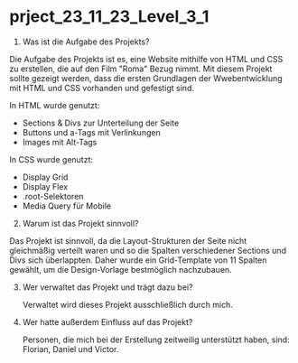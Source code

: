 # prject_23_11_23_Level_3_1

1. Was ist die Aufgabe des Projekts?

  Die Aufgabe des Projekts ist es, eine Website mithilfe von HTML und CSS zu erstellen, die auf den Film "Roma" Bezug nimmt. 
  Mit diesem Projekt sollte gezeigt werden, dass die ersten Grundlagen der Wwebentwicklung mit HTML und CSS vorhanden und gefestigt sind.

In HTML wurde genutzt:
  - Sections & Divs zur Unterteilung der Seite
  - Buttons und a-Tags mit Verlinkungen
  - Images mit Alt-Tags

In CSS wurde genutzt:
  - Display Grid
  - Display Flex
  - .root-Selektoren
  - Media Query für Mobile 


2. Warum ist das Projekt sinnvoll?

  Das Projekt ist sinnvoll, da die Layout-Strukturen der Seite nicht gleichmäßig verteilt waren und so die Spalten verschiedener
  Sections und Divs sich überlappten. Daher wurde ein Grid-Template von 11 Spalten gewählt, um die Design-Vorlage bestmöglich nachzubauen.


3. Wer verwaltet das Projekt und trägt dazu bei?
   
   Verwaltet wird dieses Projekt ausschließlich durch mich.

5. Wer hatte außerdem Einfluss auf das Projekt?

   Personen, die mich bei der Erstellung zeitweilig unterstützt haben, sind: Florian, Daniel und Victor.
